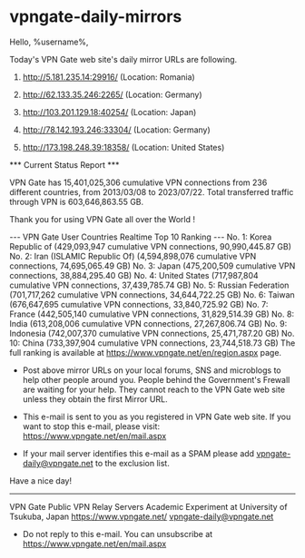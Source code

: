 # vpngate-daily-mirrors

Hello, %username%,

Today's VPN Gate web site's daily mirror URLs are following.

1. http://5.181.235.14:29916/
   (Location: Romania)

2. http://62.133.35.246:2265/
   (Location: Germany)

3. http://103.201.129.18:40254/
   (Location: Japan)

4. http://78.142.193.246:33304/
   (Location: Germany)

5. http://173.198.248.39:18358/
   (Location: United States)


*** Current Status Report ***

VPN Gate has 15,401,025,306 cumulative VPN connections from 236 different countries, from 2013/03/08 to 2023/07/22.
Total transferred traffic through VPN is 603,646,863.55 GB.

Thank you for using VPN Gate all over the World !


--- VPN Gate User Countries Realtime Top 10 Ranking ---
No. 1: Korea Republic of (429,093,947 cumulative VPN connections, 90,990,445.87 GB)
No. 2: Iran (ISLAMIC Republic Of) (4,594,898,076 cumulative VPN connections, 74,695,065.49 GB)
No. 3: Japan (475,200,509 cumulative VPN connections, 38,884,295.40 GB)
No. 4: United States (717,987,804 cumulative VPN connections, 37,439,785.74 GB)
No. 5: Russian Federation (701,717,262 cumulative VPN connections, 34,644,722.25 GB)
No. 6: Taiwan (676,647,695 cumulative VPN connections, 33,840,725.92 GB)
No. 7: France (442,505,140 cumulative VPN connections, 31,829,514.39 GB)
No. 8: India (613,208,006 cumulative VPN connections, 27,267,806.74 GB)
No. 9: Indonesia (742,007,370 cumulative VPN connections, 25,471,787.20 GB)
No. 10: China (733,397,904 cumulative VPN connections, 23,744,518.73 GB)
The full ranking is available at https://www.vpngate.net/en/region.aspx page.


* Post above mirror URLs on your local forums, SNS and microblogs
  to help other people around you.
  People behind the Government's Frewall are waiting for your help.
  They cannot reach to the VPN Gate web site
  unless they obtain the first Mirror URL.

* This e-mail is sent to you as you registered in VPN Gate web site.
  If you want to stop this e-mail, please visit:
  https://www.vpngate.net/en/mail.aspx

* If your mail server identifies this e-mail as a SPAM
  please add vpngate-daily@vpngate.net to the exclusion list.

Have a nice day!

------------------------------------------------------
VPN Gate Public VPN Relay Servers
Academic Experiment at University of Tsukuba, Japan
https://www.vpngate.net/
vpngate-daily@vpngate.net
* Do not reply to this e-mail.
  You can unsubscribe at https://www.vpngate.net/en/mail.aspx


